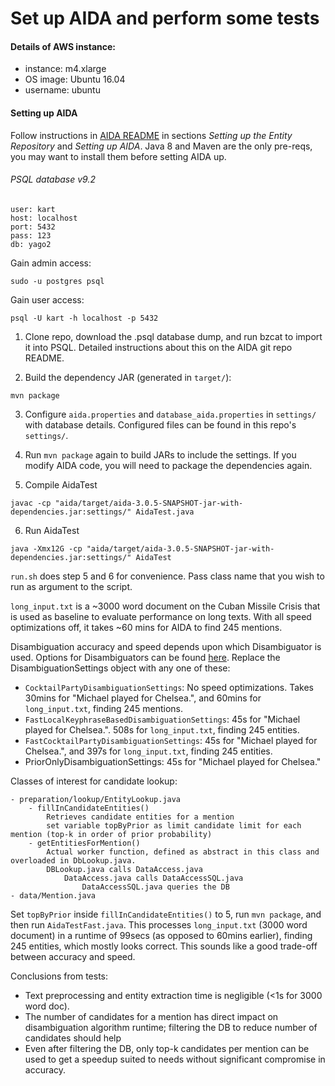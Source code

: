 # Set up AIDA and perform some tests

#### Details of AWS instance:
- instance: m4.xlarge
- OS image: Ubuntu 16.04
- username: ubuntu

#### Setting up AIDA
Follow instructions in [AIDA README](https://github.com/yago-naga/aida) in sections _Setting up the Entity Repository_ and _Setting up AIDA_. Java 8 and Maven are the only pre-reqs, you may want to install them before setting AIDA up. 

###### PSQL database v9.2 
```
user: kart
host: localhost
port: 5432
pass: 123
db: yago2
```
Gain admin access:
```
sudo -u postgres psql
```
Gain user access:
```
psql -U kart -h localhost -p 5432
```

1. Clone repo, download the .psql database dump, and run bzcat to import it into PSQL. Detailed instructions about this on the AIDA git repo README. 

2. Build the dependency JAR (generated in `target/`):
```
mvn package
```

3. Configure `aida.properties` and `database_aida.properties` in `settings/` with database details. Configured files can be found in this repo's `settings/`.

4. Run `mvn package` again to build JARs to include the settings. If you modify AIDA code, you will need to package the dependencies again. 

5. Compile AidaTest
```
javac -cp "aida/target/aida-3.0.5-SNAPSHOT-jar-with-dependencies.jar:settings/" AidaTest.java
```

6. Run AidaTest
```
java -Xmx12G -cp "aida/target/aida-3.0.5-SNAPSHOT-jar-with-dependencies.jar:settings/" AidaTest
```

`run.sh` does step 5 and 6 for convenience. Pass class name that you wish to run as argument to the script.

`long_input.txt` is a ~3000 word document on the Cuban Missile Crisis that is used as baseline to evaluate performance on long texts. With all speed optimizations off, it takes ~60 mins for AIDA to find 245 mentions. 

Disambiguation accuracy and speed depends upon which Disambiguator is used. Options for Disambiguators can be found [here](https://github.com/yago-naga/aida/tree/master/src/mpi/aida/config/settings/disambiguation). Replace the DisambiguationSettings object with any one of these:
- `CocktailPartyDisambiguationSettings`: No speed optimizations. Takes 30mins for "Michael played for Chelsea.", and 60mins for `long_input.txt`, finding 245 mentions. 
- `FastLocalKeyphraseBasedDisambiguationSettings`: 45s for "Michael played for Chelsea.". 508s for `long_input.txt`, finding 245 entities. 
- `FastCocktailPartyDisambiguationSettings`: 45s for "Michael played for Chelsea.", and 397s for `long_input.txt`, finding 245 entities.  
- PriorOnlyDisambiguationSettings: 45s for "Michael played for Chelsea."

Classes of interest for candidate lookup:
```
- preparation/lookup/EntityLookup.java
	- fillInCandidateEntities()
		Retrieves candidate entities for a mention
		set variable topByPrior as limit candidate limit for each mention (top-k in order of prior probability)
	- getEntitiesForMention()
		Actual worker function, defined as abstract in this class and overloaded in DbLookup.java.
		DBLookup.java calls DataAccess.java
			DataAccess.java calls DataAccessSQL.java
				DataAccessSQL.java queries the DB
- data/Mention.java
```

Set `topByPrior` inside `fillInCandidateEntities()` to 5, run `mvn package`, and then run `AidaTestFast.java`. This processes `long_input.txt` (3000 word document) in a runtime of 99secs (as opposed to 60mins earlier), finding 245 entities, which mostly looks correct. This sounds like a good trade-off between accuracy and speed. 

Conclusions from tests:
- Text preprocessing and entity extraction time is negligible (<1s for 3000 word doc). 
- The number of candidates for a mention has direct impact on disambiguation algorithm runtime; filtering the DB to reduce number of candidates should help
- Even after filtering the DB, only top-k candidates per mention can be used to get a speedup suited to needs without significant compromise in accuracy.

